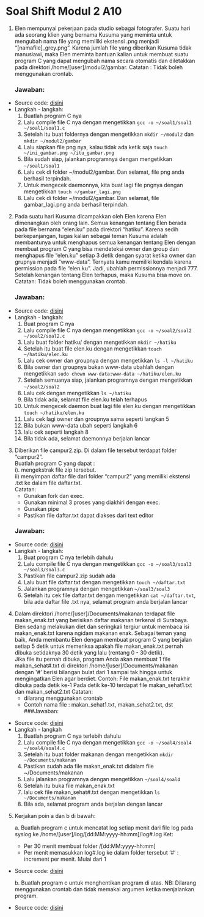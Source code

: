 # Soal Shift Modul 2 A10

1.  Elen mempunyai pekerjaan pada studio sebagai fotografer. Suatu hari ada seorang klien yang bernama Kusuma yang meminta untuk mengubah nama file yang memiliki ekstensi .png menjadi “[namafile]_grey.png”. Karena jumlah file yang diberikan Kusuma tidak manusiawi, maka Elen meminta bantuan kalian untuk membuat suatu program C yang dapat mengubah nama secara otomatis dan diletakkan pada direktori /home/[user]/modul2/gambar.
Catatan : Tidak boleh menggunakan crontab.
	### Jawaban:
- Source code: [disini](/soal1/soal1.c)
- Langkah - langkah:
	1. Buatlah program C nya
	2. Lalu compile file C nya dengan mengetikkan `gcc -o ~/soal1/soal1 ~/soal1/soal1.c`
	3. Setelah itu buat foldernya dengan mengetikkan `mkdir ~/modul2` dan `mkdir ~/modul2/gambar`
	4. Lalu siapkan file png nya, kalau tidak ada ketik saja `touch ~/ini_gambar.png ~/itu_gambar.png`
	5. Bila sudah siap, jalankan programnya dengan mengetikkan `~/soal1/soal1`
	6. Lalu cek di folder ~/modul2/gambar. Dan selamat, file png anda berhasil terpindah.
	7. Untuk mengecek daemonnya, kita buat lagi file pngnya dengan mengetikkan `touch ~/gambar_lagi.png`
	8. Lalu cek di folder ~/modul2/gambar. Dan selamat, file gambar_lagi.png anda berhasil terpindah.

2.  Pada suatu hari Kusuma dicampakkan oleh Elen karena Elen dimenangkan oleh orang lain. Semua kenangan tentang Elen berada pada file bernama “elen.ku” pada direktori “hatiku”. Karena sedih berkepanjangan, tugas kalian sebagai teman Kusuma adalah membantunya untuk menghapus semua kenangan tentang Elen dengan membuat program C yang bisa mendeteksi owner dan group dan menghapus file “elen.ku” setiap 3 detik dengan syarat ketika owner dan grupnya menjadi “www-data”. Ternyata kamu memiliki kendala karena permission pada file “elen.ku”. Jadi, ubahlah permissionnya menjadi 777. Setelah kenangan tentang Elen terhapus, maka Kusuma bisa move on.
Catatan: Tidak boleh menggunakan crontab.
	### Jawaban:
- Source code: [disini](/soal2/soal2.c)
- Langkah - langkah:
	1. Buat program C nya
	2. Lalu compile file C nya dengan mengetikkan `gcc -o ~/soal2/soal2 ~/soal2/soal2.c`
	3. Lalu buat folder hatiku/ dengan mengetikkan `mkdir ~/hatiku`
	4. Setelah itu buat file elen.ku dengan mengetikkan `touch ~/hatiku/elen.ku`
	5. Lalu cek owner dan groupnya dengan mengetikkan `ls -l ~/hatiku`
	6. Bila owner dan groupnya bukan www-data ubahlah dengan mengetikkan `sudo chown www-data:www-data ~/hatiku/elen.ku`
	7. Setelah semuanya siap, jalankan programnya dengan mengetikkan `~/soal2/soal2`
	8. Lalu cek dengan mengetikkan `ls ~/hatiku`
	9. Bila tidak ada, selamat file elen.ku telah terhapus
	10. Untuk mengecek daemon  buat lagi file elen.ku dengan mengetikkan `touch ~/hatiku/elen.ku`
	11. Lalu cek lagi owner dan groupnya sama seperti langkan 5
	12. Bila bukan www-data ubah seperti langkah 6
	13. lalu cek seperti langkah 8
	14. Bila tidak ada, selamat daemonnya berjalan lancar
	
3.  Diberikan file campur2.zip. Di dalam file tersebut terdapat folder “campur2”.  
    Buatlah program C yang dapat :  
    i).  mengekstrak file zip tersebut.  
    ii) menyimpan daftar file dari folder “campur2” yang memiliki ekstensi .txt ke dalam file daftar.txt.  
    Catatan:
	- Gunakan fork dan exec.
	- Gunakan minimal 3 proses yang diakhiri dengan exec.
	- Gunakan pipe
	- Pastikan file daftar.txt dapat diakses dari text editor
	### Jawaban:
- Source code: [disini](/soal3/soal3.c)
- Langkah - langkah:
	1. Buat program C nya terlebih dahulu
	2. Lalu compile file C nya dengan mengetikkan `gcc -o ~/soal3/soal3 ~/soal3/soal3.c`
	3. Pastikan file campur2.zip sudah ada
	4. Lalu buat file daftar.txt dengan mengetikkan `touch ~/daftar.txt`
	5. Jalankan programnya dengan mengetikkan `~/soal3/soal3`
	6. Setelah itu cek file daftar.txt dengan mengetikkan `cat ~/daftar.txt`, bila ada daftar file .txt nya, selamat program anda berjalan lancar

4.  Dalam direktori /home/[user]/Documents/makanan terdapat file makan_enak.txt yang berisikan daftar makanan terkenal di Surabaya. Elen sedang melakukan diet dan seringkali tergiur untuk membaca isi makan_enak.txt karena ngidam makanan enak. Sebagai teman yang baik, Anda membantu Elen dengan membuat program C yang berjalan setiap 5 detik untuk memeriksa apakah file makan_enak.txt pernah dibuka setidaknya 30 detik yang lalu (rentang 0 - 30 detik).  
    Jika file itu pernah dibuka, program Anda akan membuat 1 file makan_sehat#.txt di direktori /home/[user]/Documents/makanan dengan '#' berisi bilangan bulat dari 1 sampai tak hingga untuk mengingatkan Elen agar berdiet.
    Contoh:
    File makan_enak.txt terakhir dibuka pada detik ke-1
    Pada detik ke-10 terdapat file makan_sehat1.txt dan makan_sehat2.txt
    Catatan:
    - dilarang menggunakan crontab
    - Contoh nama file : makan_sehat1.txt, makan_sehat2.txt, dst
	###Jawaban:
- Source code: [disini](/soal4/soal4.c)
- Langkah - langkah
	1. Buatlah program C nya terlebih dahulu
	2. Lalu compile file C nya dengan mengetikkan `gcc -o ~/soal4/soal4 ~/soal4/soal4.c`
	3. Setelah itu buat folder makanan dengan mengetikkan `mkdir ~/Documents/makanan`
	4. Pastikan sudah ada file makan_enak.txt didalam file ~/Documents/makanan
	5. Lalu jalankan programnya dengan mengetikkan `~/soal4/soal4`
	6. Setelah itu buka file makan_enak.txt
	7. lalu cek file makan_sehat#.txt dengan mengetikkan `ls ~/Documents/makanan `
	8. Bila ada, selamat program anda berjalan dengan lancar

5.  Kerjakan poin a dan b di bawah:

	a. Buatlah program c untuk mencatat log setiap menit dari file log pada syslog ke /home/[user]/log/[dd:MM:yyyy-hh:mm]/log#.log
    Ket:
    - Per 30 menit membuat folder /[dd:MM:yyyy-hh:mm]
    - Per menit memasukkan log#.log ke dalam folder tersebut
    ‘#’ : increment per menit. Mulai dari 1
- Source code: [disini](/soal5/soal5.c)

	b. Buatlah program c untuk menghentikan program di atas.
    NB: Dilarang menggunakan crontab dan tidak memakai argumen ketika menjalankan program.
- Source code: [disini](/soal5/soal5_kill.c)
